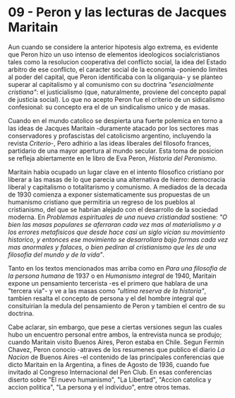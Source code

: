 # 09 - Peron y las lecturas de Jacques Maritain

Aun cuando se considere la anterior hipotesis algo extrema, es evidente que Peron hizo un uso intenso de elementos ideologicos
socialcristianos tales como la resolucion cooperativa del conflicto social, la idea del Estado arbitro de ese conflicto,
el caracter social de la economia -poniendo limites al poder del capital, que Peron identificaba con la oligarquia- y se planteo
superar al capitalismo y al comunismo con su doctrina *"esencialmente cristiana"*: el justicialismo (que, naturalmente, 
proviene del concepto papal de justicia social).
Lo que no acepto Peron fue el criterio de un sidicalismo confesional: su concepto era el de un sindicalismo unico y de masas.

Cuando en el mundo catolico se despierta una fuerte polemica en torno a las ideas de Jacques Maritain -duramente atacado
por los sectores mas conservadores y profascistas del catolicismo argentino, incluyendo la revista *Criterio*-, Pero adhirio
a las ideas liberales del filosofo frances, partidario de una mayor apertura al mundo secular.
Esta toma de posicion se refleja abiertamente en le libro de Eva Peron, *Historia del Peronismo*.

Maritain habia ocupado un lugar clave en el intento filosofico cristiano por liberar a las masas de lo que parecia una alternativa
de hierro: democracia liberal y capitalismo o totalitarismo y comunismo.
A mediados de la decada de 1930 comienza a exponer sistematicamente sus propuestas de un humanismo cristiano que permitiria un regreso
de los pueblos al cristianismo, del que se habrian alejado con el desarrollo de la sociedad moderna.
En *Problemas espirituales de una nueva cristiandad* sostiene: *"O bien las masas populares se aferraran cada vez mas al materialismo
y a los errores metafisicos que desde hace casi un siglo vician su movimiento historico, y entonces ese movimiento se desarrollara
bajo formas cada vez mas anormales y falaces, o bien pediran al cristianismo que les de una filosofia del mundo y de la vida"*.

Tanto en los textos mencionados mas arriba como en *Para una filosofia de la persona humana* de 1937 o en *Humanismo integral* de 1940,
Maritain expone un pensamiento tercerista -es el primero que hablara de una "tercera via"- y ve a las masas como *"ultima reserva
de la historia"*, tambien resalta el concepto de persona y el del hombre integral que consituirian la medula del pensamiento de Peron
y tambien el centro de su doctrina.

Cabe aclarar, sin embargo, que pese a ciertas versiones segun las cuales hubo un encuentro personal entre ambos, la entrevista 
nunca se produjo; cuando Maritain visito Buenos Aires, Peron estaba en Chile.
Segun Fermin Chavez, Peron conocio -atraves de los resumenes que publico el diario *La Nacion* de Buenos Aires -el contenido de las 
principales conferencias que dicto Maritain en la Argentina, a fines de Agosto de 1936, cuando fue invitado al Congreso Internacional
del Pen Club.
En esas conferencias diserto sobre "El nuevo humanismo", "La Libertad", "Accion catolica y accion politica", "La persona y el individuo", 
entre otros temas.
